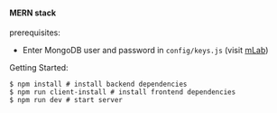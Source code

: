 #### MERN stack

prerequisites:

- Enter MongoDB user and password in `config/keys.js` (visit [mLab](https://mlab.com/))

Getting Started:

```
$ npm install # install backend dependencies
$ npm run client-install # install frontend dependencies
$ npm run dev # start server
```
